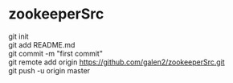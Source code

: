 # zookeeperSrc </br>
git init </br>
git add README.md</br>
git commit -m "first commit"</br>
git remote add origin https://github.com/galen2/zookeeperSrc.git</br>
git push -u origin master</br>
